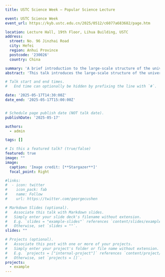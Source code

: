 ```yaml
---
title: USTC Science Week – Popular Science Lecture

event: USTC Science Week
event_url: https://kyb.ustc.edu.cn/2025/0512/c6077a683682/page.htm

location: Lecture Hall, 19th Floor, Lihua Building, USTC
address:
  street: No. 96 Jinzhai Road
  city: Hefei
  region: Anhui Province
  postcode: '230026'
  country: China

summary: 'A brief introduction to the large-scale structure of the universe and galaxy evolution.'
abstract: 'This talk introduces the large-scale structure of the universe as well as the formation and evolution of galaxies.'

# Talk start and end times.
#   End time can optionally be hidden by prefixing the line with `#`.

date: '2025-05-17T14:30:00Z'
date_end: '2025-05-17T15:00:00Z'


# Schedule page publish date (NOT talk date).
publishDate: '2025-05-17'

authors:
  - admin

tags: []

# Is this a featured talk? (true/false)
featured: true
image: ""
image:
  caption: 'Image credit: [**Stargazer**]'
  focal_point: Right

#links:
#  - icon: twitter
#    icon_pack: fab
#    name: Follow
#    url: https://twitter.com/georgecushen

# Markdown Slides (optional).
#   Associate this talk with Markdown slides.
#   Simply enter your slide deck's filename without extension.
#   E.g. `slides = "example-slides"` references `content/slides/example-slides.md`.
#   Otherwise, set `slides = ""`.
slides: ""

# Projects (optional).
#   Associate this post with one or more of your projects.
#   Simply enter your project's folder or file name without extension.
#   E.g. `projects = ["internal-project"]` references `content/project/deep-learning/index.md`.
#   Otherwise, set `projects = []`.
projects:
  - example
---
```

